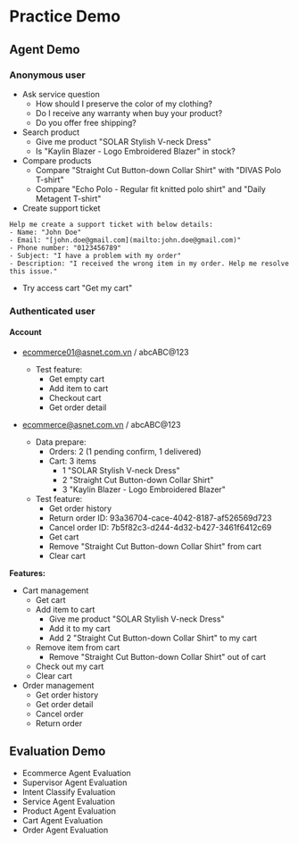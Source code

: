 # Practice Demo
## Agent Demo

### Anonymous user
- Ask service question
	- How should I preserve the color of my clothing?
	- Do I receive any warranty when buy your product?
	- Do you offer free shipping?
- Search product
	- Give me product "SOLAR Stylish V-neck Dress"
	- Is "Kaylin Blazer - Logo Embroidered Blazer" in stock?
- Compare products
	- Compare "Straight Cut Button-down Collar Shirt" with "DIVAS Polo T-shirt"
	- Compare "Echo Polo - Regular fit knitted polo shirt" and "Daily Metagent T-shirt"
- Create support ticket
```
Help me create a support ticket with below details:
- Name: "John Doe"
- Email: "[john.doe@gmail.com](mailto:john.doe@gmail.com)"
- Phone number: "0123456789"
- Subject: "I have a problem with my order"
- Description: "I received the wrong item in my order. Help me resolve this issue."
```
- Try access cart "Get my cart"

### Authenticated user
#### Account
- ecommerce01@asnet.com.vn / abcABC@123
  - Test feature:
    - Get empty cart
    - Add item to cart
    - Checkout cart
    - Get order detail

- ecommerce@asnet.com.vn / abcABC@123
  - Data prepare:
    - Orders: 2 (1 pending confirm, 1 delivered)
    - Cart: 3 items
        - 1 "SOLAR Stylish V-neck Dress"
		- 2 "Straight Cut Button-down Collar Shirt"
		- 3 "Kaylin Blazer - Logo Embroidered Blazer"
  - Test feature:
    - Get order history
    - Return order ID: 93a36704-cace-4042-8187-af526569d723
    - Cancel order ID: 7b5f82c3-d244-4d32-b427-3461f6412c69
    - Get cart
    - Remove "Straight Cut Button-down Collar Shirt" from cart
    - Clear cart

**Features:**
- Cart management
	- Get cart
	- Add item to cart
		- Give me product "SOLAR Stylish V-neck Dress"
		- Add it to my cart
		- Add 2 "Straight Cut Button-down Collar Shirt" to my cart
	- Remove item from cart
		- Remove "Straight Cut Button-down Collar Shirt" out of cart
	- Check out my cart
	- Clear cart
- Order management
	- Get order history
	- Get order detail
	- Cancel order
	- Return order

## Evaluation Demo
- Ecommerce Agent Evaluation
- Supervisor Agent Evaluation
- Intent Classify Evaluation
- Service Agent Evaluation
- Product Agent Evaluation
- Cart Agent Evaluation
- Order Agent Evaluation
